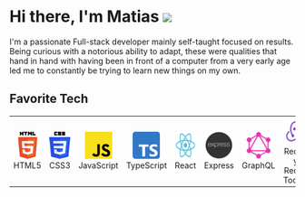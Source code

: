 <h1>Hi there, I'm Matias <img src="https://media.giphy.com/media/hvRJCLFzcasrR4ia7z/giphy.gif" width="25px"> </h1>

I'm a passionate Full-stack developer mainly self-taught focused on results.
<br />
Being curious with a notorious ability to adapt, these were qualities that hand in hand with having been in front of a computer from a very early age led me to constantly be trying to learn new things on my own.

## Favorite Tech
<table>
  <tr>
     <td align="center" width="96">
      <a href="">
        <img src="./logos/html5.svg" width="48" height="48" alt="Html5" />
      </a>
      <br>HTML5
    </td>
       <td align="center" width="96">
      <a href="">
        <img src="./logos/css3.svg" width="48" height="48" alt="Css3" />
      </a>
      <br>CSS3
    </td>
    <td align="center" width="96">
      <a href="">
        <img src="./logos/javascript.svg" width="48" height="48" alt="JavaScript" />
      </a>
      <br>JavaScript
    </td>
    <td align="center" width="96">
      <a href="">
        <img src="./logos/typescript.svg" width="48" height="48" alt="TypeScript" />
      </a>
      <br>TypeScript
    </td>
    <td align="center" width="96">
      <a href="" >
        <img src="./logos/react.svg" width="48" height="48" alt="React" />
      </a>
      <br>React
    </td>
    <td align="center" width="96">
      <a href="" >
        <img src="./logos/express.png" width="48" height="48" alt="Express" />
      </a>
      <br>Express
    </td>
   <td align="center" width="96">
      <a href="" >
        <img src="./logos/graphql.svg" width="48" height="48" alt="GraphQL" />
      </a>
      <br>GraphQL
    </td>
    <td align="center" width="96">
      <a href="" >
        <img src="./logos/redux.svg" width="48" height="48" alt="Redux" />
      </a>
      <br>Redux y Redux Toolkit
    </td>
    <td align="center" width="96">
      <a href="" >
        <img src="./logos/nextjs.png" width="48" height="48" alt="Next JS" />
      </a>
      <br>Next JS
    </td>
    <td align="center" width="96">
      <a href="" >
        <img src="./logos/lb4.png" width="48" height="48" alt="Loopback 4" />
      </a>
      <br>Loopback 4
    </td>
    <td align="center" width="96">
      <a href="" >
        <img src="./logos/mongodb.svg" width="48" height="48" alt="MongoDB" />
      </a>
      <br>MongoDB
    </td>
    <td align="center" width="96">
      <a href="" >
        <img src="./logos/mysql.png" width="48" height="48" alt="MySQL" />
      </a>
      <br>MySQL
    </td>
  </tr>
  </table>
